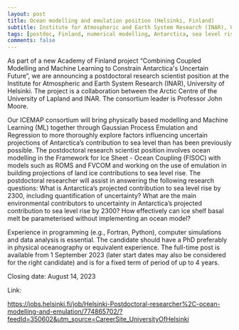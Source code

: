 ```yaml
---
layout: post
title: Ocean modelling and emulation position (Helsinki, Finland)
subtitle: Institute for Atmospheric and Earth System Research (INAR), University of Helsinki
tags: [postdoc, Finland, numerical modelling, Antarctica, sea level rise]
comments: false
---
```

As part of a new Academy of Finland project “Combining Coupled Modelling and Machine Learning to Constrain Antarctica's Uncertain Future”, we are announcing a postdoctoral research scientist position at the Institute for Atmospheric and Earth System Research (INAR), University of Helsinki. The project is a collaboration between the Arctic Centre of the University of Lapland and INAR. The consortium leader is Professor John Moore.

Our ICEMAP consortium will bring physically based modelling and Machine Learning (ML) together through Gaussian Process Emulation and Regression to more thoroughly explore factors influencing uncertain projections of Antarctica’s contribution to sea level than has been previously possible. The postdoctoral research scientist position involves ocean modelling in the Framework for Ice Sheet - Ocean Coupling (FISOC) with models such as ROMS and FVCOM and working on the use of emulation in building projections of land ice contributions to sea level rise. The postdoctoral researcher will assist in answering the following research questions: What is Antarctica’s projected contribution to sea level rise by 2300, including quantification of uncertainty? What are the main environmental contributors to uncertainty in Antarctica’s projected contribution to sea level rise by 2300? How effectively can ice shelf basal melt be parameterised without implementing an ocean model?

Experience in programming (e.g., Fortran, Python), computer simulations and data analysis is essential. The candidate should have a PhD preferably in physical oceanography or equivalent experience. The full-time post is available from 1 September 2023 (later start dates may also be considered for the right candidate) and is for a fixed term of period of up to 4 years.

Closing date: August 14, 2023

Link:

https://jobs.helsinki.fi/job/Helsinki-Postdoctoral-researcher%2C-ocean-modelling-and-emulation/774865702/?feedId=350602&utm_source=CareerSite_UniversityOfHelsinki
